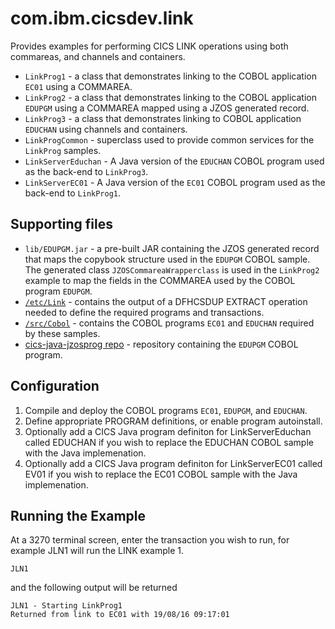 com.ibm.cicsdev.link
===

Provides examples for performing CICS LINK operations using both commareas, and channels and containers.

* `LinkProg1` - a class that demonstrates linking to the COBOL application `EC01` using a COMMAREA.
* `LinkProg2` - a class that demonstrates linking to the COBOL application `EDUPGM` using a COMMAREA mapped using a JZOS generated record.
* `LinkProg3` - a class that demonstrates linking to COBOL application `EDUCHAN` using channels and containers.  
* `LinkProgCommon` - superclass used to provide common services for the `LinkProg` samples.  
* `LinkServerEduchan` - A Java version of the `EDUCHAN` COBOL program used as the back-end to `LinkProg3`.     
* `LinkServerEC01` - A Java version of the `EC01` COBOL program used as the back-end to `LinkProg1`.     


## Supporting files

* `lib/EDUPGM.jar` - a pre-built JAR containing the JZOS generated record that maps the copybook structure used in the `EDUPGM` COBOL sample. The generated class `JZOSCommareaWrapperclass` is used in the `LinkProg2` example to map the fields in the COMMAREA used by the COBOL program `EDUPGM`. 
* [`/etc/Link`](../../etc/Link) - contains the output of a DFHCSDUP EXTRACT operation needed to define the required programs and transactions.
* [`/src/Cobol`](../../src/Cobol) - contains the COBOL programs `EC01` and `EDUCHAN` required by these samples.
* [cics-java-jzosprog repo](https://github.com/cicsdev/cics-java-jzosprog/tree/master/src/Cobol) - repository containing the `EDUPGM` COBOL program.


## Configuration

1. Compile and deploy the COBOL programs `EC01`, `EDUPGM`, and `EDUCHAN`.
1. Define appropriate PROGRAM definitions, or enable program autoinstall.  
1. Optionally add a CICS Java program definiton for LinkServerEduchan called EDUCHAN if you wish to replace the EDUCHAN COBOL sample with the Java implemenation. 
1. Optionally add a CICS Java program definiton for LinkServerEC01 called EV01 if you wish to replace the EC01 COBOL sample with the Java implemenation. 


## Running the Example

At a 3270 terminal screen, enter the transaction you wish to run, for example JLN1 will run the LINK example 1. 

    JLN1

and the following output will be returned 

    JLN1 - Starting LinkProg1
    Returned from link to EC01 with 19/08/16 09:17:01 

